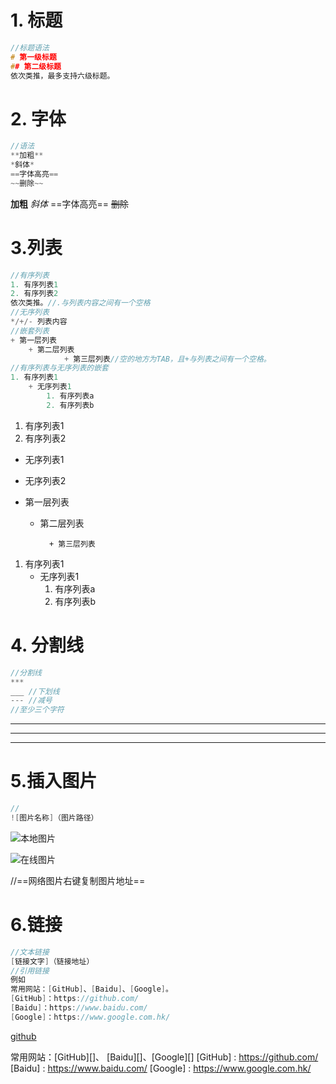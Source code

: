# 1. 标题

```c
//标题语法
# 第一级标题
## 第二级标题
依次类推，最多支持六级标题。
```

# 2. 字体

```c
//语法
**加粗**
*斜体*
==字体高亮==
~~删除~~
```

**加粗**
*斜体*
==字体高亮==
~~删除~~

# 3.列表

```c
//有序列表
1. 有序列表1
2. 有序列表2
依次类推。//.与列表内容之间有一个空格
//无序列表
*/+/- 列表内容
//嵌套列表
+ 第一层列表
    + 第二层列表
    		+ 第三层列表//空的地方为TAB，且+与列表之间有一个空格。
//有序列表与无序列表的嵌套
1. 有序列表1
	+ 无序列表1	
		1. 有序列表a
		2. 有序列表b

```

1. 有序列表1
2. 有序列表2

* 无序列表1

* 无序列表2

  

+ 第一层列表
    + 第二层列表
    		
    		+ 第三层列表
    		
    		  

1. 有序列表1
	+ 无序列表1	
		1. 有序列表a
		2. 有序列表b

# 4. 分割线

```c
//分割线
***
___ //下划线
--- //减号
//至少三个字符
```

***
___
---

# 5.插入图片

```c
//
![图片名称]（图片路径）
```

![本地图片](C:\Users\Administrator\Desktop\截图\3c11140c1a0249caf59d7408b72f9665_1.jpg)

![在线图片](https://imgsa.baidu.com/forum/w%3D580/sign=9f209d3854afa40f3cc6ced59b65038c/d0a4acd2572c11df453c95296d2762d0f603c24e.jpg)

//==网络图片右键复制图片地址==

# 6.链接

```c
//文本链接
[链接文字]（链接地址）
//引用链接
例如
常用网站：[GitHub]、[Baidu]、[Google]。
[GitHub]：https://github.com/
[Baidu]：https://www.baidu.com/
[Google]：https://www.google.com.hk/       
```

[github](https://github.com/)

常用网站：[GitHub][]、 [Baidu][]、[Google][]
[GitHub] :  https://github.com/
[Baidu] :  https://www.baidu.com/
[Google] :  https://www.google.com.hk/

